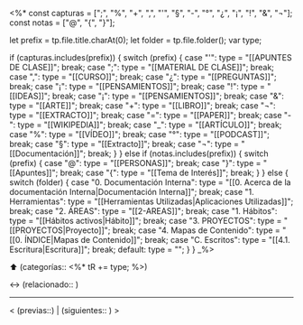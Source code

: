 <%* 
const capturas = [";", "%", "+", ",", "'", "§", "-", "°", "¿", "¡", "!", "&", "¬"];
const notas = ["@", "{", "}"];

let prefix = tp.file.title.charAt(0);
let folder = tp.file.folder();
var type;

if (capturas.includes(prefix)) {
    switch (prefix) { 
        case "'": type = "[[APUNTES DE CLASE]]"; break;
        case ";": type = "[[MATERIAL DE CLASE]]"; break;
        case ",": type = "[[CURSO]]"; break;
        case "¿": type = "[[PREGUNTAS]]"; break;
        case "¡": type = "[[PENSAMIENTOS]]"; break;
        case "!": type = "[[IDEAS]]"; break;
        case "¡": type = "[[PENSAMIENTOS]]"; break;
        case "&": type = "[[ARTE]]"; break;
        case "+": type = "[[LIBRO]]"; break;
        case "¬": type = "[[EXTRACTO]]"; break;
        case "=": type = "[[PAPER]]"; break;
        case "-": type = "[[WIKIPEDIA]]"; break;
        case "_": type = "[[ARTÍCULO]]"; break;
        case "%": type = "[[VÍDEO]]"; break;
        case "°": type = "[[PODCAST]]"; break;
        case "§": type = "[[Extracto]]"; break;
        case "¬": type = "[[Documentación]]"; break;
    }
} else 
if (notas.includes(prefix)) {
    switch (prefix) { 
        case "@": type = "[[PERSONAS]]"; break;
        case "}": type = "[[Apuntes]]"; break;
        case "{": type = "[[Tema de Interés]]"; break;
    }
} else {
    switch (folder) {
        case "0. Documentación Interna": 
            type = "[[0. Acerca de la documentación Interna|Documentación Interna]]"; 
            break;
        case "1. Herramientas": 
            type = "[[Herramientas Utilizadas|Aplicaciones Utilizadas]]"; 
            break;
        case "2. ÁREAS": 
            type = "[[2-AREAS]]"; break;
        case "1. Hábitos": 
            type = "[[Hábitos activos|Hábito]]"; break;
        case "3. PROYECTOS": 
            type = "[[PROYECTOS|Proyecto]]"; break;
        case "4. Mapas de Contenido": 
            type = "[[0. ÍNDICE|Mapas de Contenido]]"; break;
        case "C. Escritos": 
            type = "[[4.1. Escritura|Escritura]]"; break;
        default: type = "";
    }
}
_%>

⬆️ (categorías:: <%* tR += type; %>)

↔ (relacionado:: )

---

< (previas::) | (siguientes:: ) >
